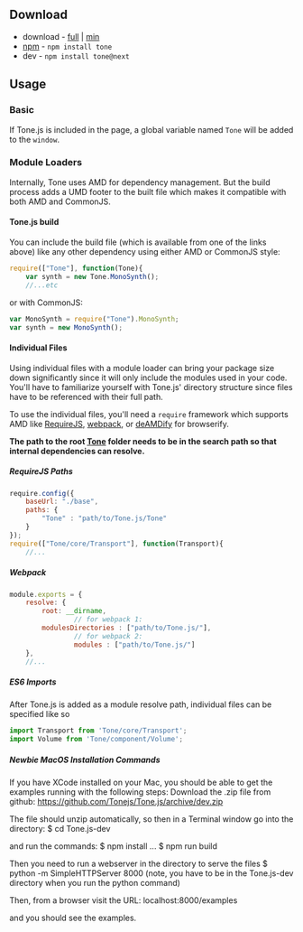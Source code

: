 ## Download

* download - [full](https://tonejs.github.io/build/Tone.js) | [min](https://tonejs.github.io/build/Tone.min.js)
* [npm](https://www.npmjs.org/) - `npm install tone`
* dev - `npm install tone@next`

## Usage

### Basic

If Tone.js is included in the page, a global variable named `Tone` will be added to the `window`.

### Module Loaders

Internally, Tone uses AMD for dependency management. But the build process adds a UMD footer to the built file which makes it compatible with both AMD and CommonJS.

#### Tone.js build

You can include the build file (which is available from one of the links above) like any other dependency using either AMD or CommonJS style:

```javascript
require(["Tone"], function(Tone){
    var synth = new Tone.MonoSynth();
    //...etc
```

or with CommonJS:

```javascript
var MonoSynth = require("Tone").MonoSynth;
var synth = new MonoSynth();
```

#### Individual Files

Using individual files with a module loader can bring your package size down significantly since it will only include the modules used in your code. You'll have to familiarize yourself with Tone.js' directory structure since files have to be referenced with their full path.

To use the individual files, you'll need a `require` framework which supports AMD like [RequireJS](http://requirejs.org/), [webpack](https://webpack.github.io/), or [deAMDify](https://github.com/jaredhanson/deamdify) for browserify.

**The path to the root [Tone](https://github.com/Tonejs/Tone.js/tree/master/Tone) folder needs to be in the search path so that internal dependencies can resolve.**

##### RequireJS Paths

```javascript
require.config({
    baseUrl: "./base",
    paths: {
        "Tone" : "path/to/Tone.js/Tone"
    }
});
require(["Tone/core/Transport"], function(Transport){
    //...
```

##### Webpack

```javascript
module.exports = {
	resolve: {
		root: __dirname,
                // for webpack 1:
		modulesDirectories : ["path/to/Tone.js/"],
                // for webpack 2:
                modules : ["path/to/Tone.js/"]
	},
	//...
```

##### ES6 Imports

After Tone.js is added as a module resolve path, individual files can be specified like so

```javascript
import Transport from 'Tone/core/Transport';
import Volume from 'Tone/component/Volume';
```

##### Newbie MacOS Installation Commands
If you have XCode installed on your Mac, you should be able to get the examples running with the following steps:
Download the .zip file from github:
https://github.com/Tonejs/Tone.js/archive/dev.zip

The file should unzip automatically, so then in a Terminal window go into the directory:
$ cd Tone.js-dev

and run the commands:
$ npm install 
...
$ npm run build

Then you need to run a webserver in the directory to serve the files
$ python -m SimpleHTTPServer 8000
(note, you have to be in the Tone.js-dev directory when you run the python command)

Then, from a browser visit the URL:
localhost:8000/examples

and you should see the examples.
